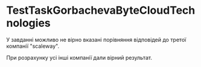 # TestTaskGorbachevaByteCloudTechnologies
У завданні можливо не вірно вказані порівняння відповідей до третої компанії "scaleway". 

При розрахунку усі інші компанії дали вірний результат.
